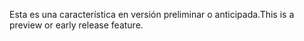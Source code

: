 <span data-ttu-id="44643-101">Esta es una característica en versión preliminar o anticipada.</span><span class="sxs-lookup"><span data-stu-id="44643-101">This is a preview or early release feature.</span></span>